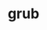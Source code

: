 ---
category: 4-letters
denotation: null
name: grub
reference_link: https://www.etymonline.com/word/grub
root_language: null
root_name: null
title: grub
type: free
word_sums:
- respelling: grub
  sum: 'Grub + '
---